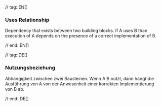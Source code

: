 // tag::EN[]
### Uses Relationship

Dependency that exists between two building blocks.
If A uses B than execution of A depends on the
presence of a correct implementation of B.


// end::EN[]

// tag::DE[]
### Nutzungsbeziehung

Abhängigkeit zwischen zwei Bausteinen. Wenn A B nutzt, dann hängt die
Ausführung von A von der Anwesenheit einer
korrekten Implementierung von B ab.

// end::DE[]